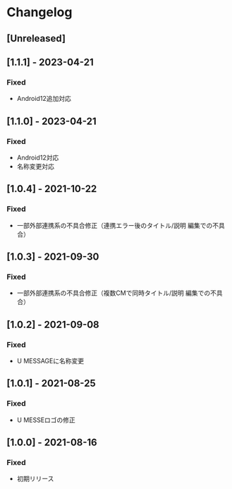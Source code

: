 # Changelog

## [Unreleased]

## [1.1.1] - 2023-04-21
### Fixed
- Android12追加対応

## [1.1.0] - 2023-04-21
### Fixed
- Android12対応
- 名称変更対応

## [1.0.4] - 2021-10-22
### Fixed
- 一部外部連携系の不具合修正（連携エラー後のタイトル/説明 編集での不具合）

## [1.0.3] - 2021-09-30
### Fixed
- 一部外部連携系の不具合修正（複数CMで同時タイトル/説明 編集での不具合）

## [1.0.2] - 2021-09-08
### Fixed
- U MESSAGEに名称変更

## [1.0.1] - 2021-08-25
### Fixed
- U MESSEロゴの修正

## [1.0.0] - 2021-08-16
### Fixed
- 初期リリース
